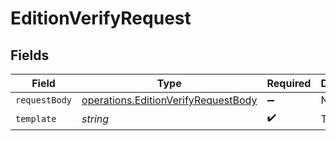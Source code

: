 # EditionVerifyRequest


## Fields

| Field                                                                                      | Type                                                                                       | Required                                                                                   | Description                                                                                |
| ------------------------------------------------------------------------------------------ | ------------------------------------------------------------------------------------------ | ------------------------------------------------------------------------------------------ | ------------------------------------------------------------------------------------------ |
| `requestBody`                                                                              | [operations.EditionVerifyRequestBody](../../models/operations/editionverifyrequestbody.md) | :heavy_minus_sign:                                                                         | N/A                                                                                        |
| `template`                                                                                 | *string*                                                                                   | :heavy_check_mark:                                                                         | Template id                                                                                |
